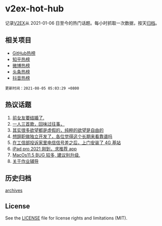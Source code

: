 # v2ex-hot-hub

 记录[V2EX](https://www.v2ex.com/)从 2021-01-06 日至今的热门话题。每小时抓取一次数据，按天[归档](archives)。
 
 ## 相关项目

- [GitHub热榜](https://github.com/snaildev/github-hot-hub)
- [知乎热榜](https://github.com/snaildev/zhihu-hot-hub)
- [微博热榜](https://github.com/snaildev/weibo-hot-hub)
- [头条热榜](https://github.com/snaildev/toutiao-hot-hub)
- [抖音热榜](https://github.com/snaildev/douyin-hot-hub)


 `更新时间：2021-08-05 05:03:29 +0800`

## 热议话题

1. [前女友要结婚了.](https://www.v2ex.com/t/793557)
1. [一人三首歌，回味过往事，](https://www.v2ex.com/t/793543)
1. [其实很多欲望都是虚假的，纯粹的欲望是自由的](https://www.v2ex.com/t/793497)
1. [想辞职做独立开发了，各位觉得这个长期来看靠谱吗](https://www.v2ex.com/t/793509)
1. [在工信部投诉家里电信信号差之后，上门安装了 4G 基站](https://www.v2ex.com/t/793653)
1. [iPad pro 2021 刚到，求推荐 app](https://www.v2ex.com/t/793510)
1. [MacOs11.5 BUG 较多, 建议别升级.](https://www.v2ex.com/t/793521)
1. [关于作业辅导](https://www.v2ex.com/t/793515)

## 历史归档

[archives](archives)

## License

See the [LICENSE](LICENSE) file for license rights and limitations (MIT).
